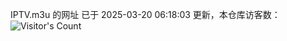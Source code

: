 IPTV.m3u 的网址 已于 2025-03-20 06:18:03 更新，本仓库访客数：![Visitor's Count](https://profile-counter.glitch.me/hero1898_tv/count.svg)
